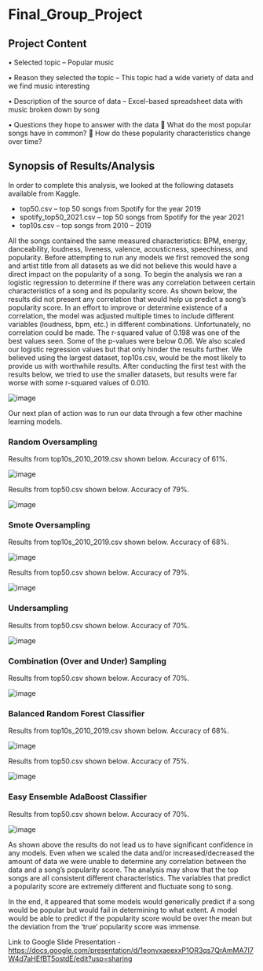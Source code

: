 # Final_Group_Project

## Project Content

•	Selected topic – Popular music

•	Reason they selected the topic – This topic had a wide variety of data and we find music interesting

•	Description of the source of data – Excel-based spreadsheet data with music broken down by song

•	Questions they hope to answer with the data
  	What do the most popular songs have in common?
  	How do these popularity characteristics change over time?
  
## Synopsis of Results/Analysis

In order to complete this analysis, we looked at the following datasets available from Kaggle.

- top50.csv – top 50 songs from Spotify for the year 2019
- spotify_top50_2021.csv – top 50 songs from Spotify for the year 2021
- top10s.csv – top songs from 2010 – 2019

All the songs contained the same measured characteristics: BPM, energy, danceability, loudness, liveness, valence, acousticness, speechiness, and popularity. Before attempting to run any models we first removed the song and artist title from all datasets as we did not believe this would have a direct impact on the popularity of a song. 
To begin the analysis we ran a logistic regression to determine if there was any correlation between certain characteristics of a song and its popularity score.  As shown below, the results did not present any correlation that would help us predict a song’s popularity score. In an effort to improve or determine existence of a correlation, the model was adjusted multiple times to include different variables (loudness, bpm, etc.) in different combinations. Unfortunately, no correlation could be made. The r-squared value of 0.198 was one of the best values seen. Some of the p-values were below 0.06. We also scaled our logistic regression values but that only hinder the results further. We believed using the largest dataset, top10s.csv, would be the most likely to provide us with worthwhile results. After conducting the first test with the results below, we tried to use the smaller datasets, but results were far worse with some r-squared values of 0.010. 

![image](https://user-images.githubusercontent.com/96085210/173848545-6b72fc12-8ecf-4f10-8e96-23f511174bc8.png)

Our next plan of action was to run our data through a few other machine learning models.

### Random Oversampling

Results from top10s_2010_2019.csv shown below. Accuracy of 61%.

![image](https://user-images.githubusercontent.com/96085210/173848781-6b43e815-e8df-45e6-9ff5-970c1891e95a.png)

Results from top50.csv shown below. Accuracy of 79%.
 
![image](https://user-images.githubusercontent.com/96085210/173848844-c25b981d-893a-4b99-87a8-68cdf1a89371.png)

 
### Smote Oversampling

Results from top10s_2010_2019.csv shown below. Accuracy of 68%.
 
![image](https://user-images.githubusercontent.com/96085210/173849114-ac2bffcc-a64f-4381-8381-2e5fe9cdf23c.png)


Results from top50.csv shown below. Accuracy of 79%.

![image](https://user-images.githubusercontent.com/96085210/173849137-c4df560a-4ffc-4b41-9ca4-7a6e46019f4c.png)

 
### Undersampling

Results from top50.csv shown below. Accuracy of 70%.
 
![image](https://user-images.githubusercontent.com/96085210/173849198-a1173857-f7da-4703-a59b-196901acb172.png)


### Combination (Over and Under) Sampling

Results from top50.csv shown below. Accuracy of 70%.

![image](https://user-images.githubusercontent.com/96085210/173849255-6a402d6e-9a01-458b-b97f-987aa9f6826d.png)
 
### Balanced Random Forest Classifier

Results from top10s_2010_2019.csv shown below. Accuracy of 68%.

![image](https://user-images.githubusercontent.com/96085210/173849318-ff8d7d49-949c-4326-98e2-63c4d73a16db.png)
 
Results from top50.csv shown below. Accuracy of 75%.

![image](https://user-images.githubusercontent.com/96085210/173849356-95d23010-f445-4732-a9f4-c1832c2aefd5.png)
 
### Easy Ensemble AdaBoost Classifier

Results from top50.csv shown below. Accuracy of 70%.

![image](https://user-images.githubusercontent.com/96085210/173849457-2c068800-68f9-4fea-b385-999191c7c5e7.png)

 
As shown above the results do not lead us to have significant confidence in any models. Even when we scaled the data and/or increased/decreased the amount of data we were unable to determine any correlation between the data and a song’s popularity score. The analysis may show that the top songs are all consistent different characteristics. The variables that predict a popularity score are extremely different and fluctuate song to song. 

In the end, it appeared that some models would generically predict if a song would be popular but would fail in determining to what extent. A model would be able to predict if the popularity score would be over the mean but the deviation from the ‘true’ popularity score was immense. 


Link to Google Slide Presentation - https://docs.google.com/presentation/d/1eonvxaeexxP1OR3qs7QrAmMA7I7W4d7aHEfBT5ostdE/edit?usp=sharing

